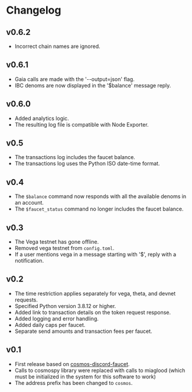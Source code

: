 # Changelog

## v0.6.2

- Incorrect chain names are ignored.

## v0.6.1

- Gaia calls are made with the '--output=json' flag.
- IBC denoms are now displayed in the '$balance' message reply. 

## v0.6.0

- Added analytics logic.
- The resulting log file is compatible with Node Exporter.

## v0.5

- The transactions log includes the faucet balance.
- The transactions log uses the Python ISO date-time format.

## v0.4

- The `$balance` command now responds with all the available denoms in an account.
- The `$faucet_status` command no longer includes the faucet balance.

## v0.3

- The Vega testnet has gone offline.
- Removed vega testnet from `config.toml`.
- If a user mentions vega in a message starting with '$', reply with a notification.

## v0.2

- The time restriction applies separately for vega, theta, and devnet requests.
- Specified Python version 3.8.12 or higher.
- Added link to transaction details on the token request response.
- Added logging and error handling.
- Added daily caps per faucet.
- Separate send amounts and transaction fees per faucet.

## v0.1

- First release based on [cosmos-discord-faucet](https://github.com/c29r3/cosmos-discord-faucet).
- Calls to cosmospy library were replaced with calls to miaglood (which must be initialized in the system for this software to work)
- The address prefix has been changed to `cosmos`.